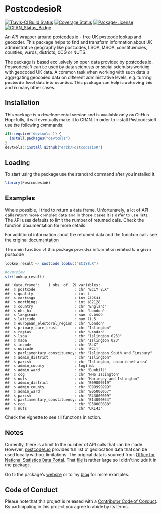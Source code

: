 PostcodesioR
================

[![Travis-CI Build Status](https://travis-ci.org/erzk/PostcodesioR.svg?branch=master)](https://travis-ci.org/erzk/PostcodesioR) [![Coverage Status](https://img.shields.io/codecov/c/github/erzk/PostcodesioR/master.svg)](https://codecov.io/github/erzk/PostcodesioR?branch=master) [![Package-License](http://img.shields.io/badge/license-GPL--3-brightgreen.svg?style=flat)](http://www.gnu.org/licenses/gpl-3.0.html) [![CRAN\_Status\_Badge](http://www.r-pkg.org/badges/version/PostcodesioR)](https://cran.r-project.org/package=PostcodesioR)

An API wrapper around [postcodes.io](https://postcodes.io/) - free UK postcode lookup and geocoder. This package helps to find and transform information about UK administrative geography like postcodes, LSOA, MSOA, constituencies, counties, wards, districts, CCG or NUTS.

The package is based exclusively on open data provided by postcodes.io. PostcodesioR can be used by data scientists or social scientists working with geocoded UK data. A common task when working with such data is aggregating geocoded data on different administrative levels, e.g. turning postcode-level data into counties. This package can help is achieving this and in many other cases.

Installation
------------

This package is a developmental version and is available only on GitHub. Hopefully, it will eventually make it to CRAN. In order to install PostcodesioR use the following commands:

``` r
if(!require("devtools")) {
  install.packages("devtools")
}
devtools::install_github("erzk/PostcodesioR")
```

Loading
-------

To start using the package use the standard command after you installed it.

``` r
library(PostcodesioR)
```

Examples
--------

Where possible, I tried to return a data frame. Unfortunately, a lot of API calls return more complex data and in those cases it is safer to use lists. The API uses defaults to limit the number of returned calls. Check the function documentation for more details.

For additional information about the returned data and the function calls see the original [documentation](https://postcodes.io/docs).

The main function of this package provides information related to a given postcode

``` r
lookup_result <- postcode_lookup("EC1Y8LX")

#overview
str(lookup_result)
```

    ## 'data.frame':    1 obs. of  29 variables:
    ##  $ postcode                  : chr "EC1Y 8LX"
    ##  $ quality                   : int 1
    ##  $ eastings                  : int 532544
    ##  $ northings                 : int 182128
    ##  $ country                   : chr "England"
    ##  $ nhs_ha                    : chr "London"
    ##  $ longitude                 : num -0.0909
    ##  $ latitude                  : num 51.5
    ##  $ european_electoral_region : chr "London"
    ##  $ primary_care_trust        : chr "Islington"
    ##  $ region                    : chr "London"
    ##  $ lsoa                      : chr "Islington 023D"
    ##  $ msoa                      : chr "Islington 023"
    ##  $ incode                    : chr "8LX"
    ##  $ outcode                   : chr "EC1Y"
    ##  $ parliamentary_constituency: chr "Islington South and Finsbury"
    ##  $ admin_district            : chr "Islington"
    ##  $ parish                    : chr "Islington, unparished area"
    ##  $ admin_county              : logi NA
    ##  $ admin_ward                : chr "Bunhill"
    ##  $ ccg                       : chr "NHS Islington"
    ##  $ nuts                      : chr "Haringey and Islington"
    ##  $ admin_district            : chr "E09000019"
    ##  $ admin_county              : chr "E99999999"
    ##  $ admin_ward                : chr "E05000367"
    ##  $ parish                    : chr "E43000209"
    ##  $ parliamentary_constituency: chr "E14000764"
    ##  $ ccg                       : chr "E38000088"
    ##  $ nuts                      : chr "UKI43"

Check the vignette to see all functions in action.

Notes
-----

Currently, there is a limit to the number of API calls that can be made. However, [postcodes.io](https://postcodes.io/) provides full list of geolocation data that can be used locally without limitations. The original data is sourced from [Office for National Statistics Data Portal](https://geoportal.statistics.gov.uk/geoportal/catalog/main/home.page). That [file](https://github.com/ideal-postcodes/postcodes.io/blob/master/latest) is rather large so I didn't include it in the package.

Go to the package's [website](https://erzk.github.io/PostcodesioR/) or to my [blog](https://walczak.org/tag/postcodesior/) for more examples.

Code of Conduct
---------------

Please note that this project is released with a [Contributor Code of Conduct](CONDUCT.md). By participating in this project you agree to abide by its terms.
